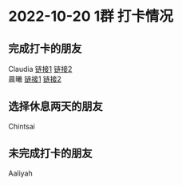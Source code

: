 # 2022-10-20 1群 打卡情况
## 完成打卡的朋友
Claudia [链接1](http://mmbiz.qpic.cn/mmbiz_jpg/EqM704vBbWCv9NKQ6tnMad8NGKzswk9RzZ53RF33NzwNiaYSy7rrM9re2dLClicIfVqmOtsJDmC1yWQWsmZ34nmw/0) [链接2](http://mmbiz.qpic.cn/mmbiz_jpg/EqM704vBbWCv9NKQ6tnMad8NGKzswk9RnTvkZZufOW06GCGqlGjnr0htNsibO1QdLaJudmKbW1xcc39ZfxasgNQ/0) <br>晨曦 [链接1](http://mmbiz.qpic.cn/mmbiz_jpg/4rYayDxu0jXKdZDGOkHAeQpjYWIJ9CVdpZ6QlMWEkZtpTeG9Z3y4UvsLKx8xOOyfKVhroKTr2WIIEg5Gmx6ozQ/0) [链接2](http://mmbiz.qpic.cn/mmbiz_jpg/4rYayDxu0jXKdZDGOkHAeQpjYWIJ9CVdahN9mpecbNsdia9lUibppWlL3qoNB68EH1iaBriaiaKicZJkxUv0Vu3gPl5A/0) <br>
## 选择休息两天的朋友
Chintsai

## 未完成打卡的朋友
Aaliyah

